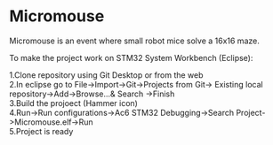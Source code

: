 # Micromouse
Micromouse is an event where small robot mice solve a 16x16 maze.


To make the project work on STM32 System Workbench (Eclipse):

1.Clone repository using Git Desktop or from the web   
2.In eclipse go to File->Import->Git->Projects from Git-> Existing local
repository->Add->Browse...& Search ->Finish   
3.Build the projoect (Hammer icon)  
4.Run->Run configurations->Ac6 STM32 Debugging->Search  Project->Micromouse.elf->Run  
5.Project is ready

